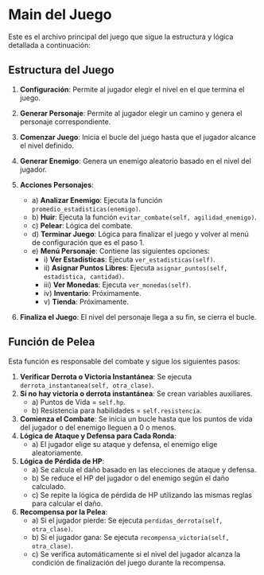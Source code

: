 # Main del Juego

Este es el archivo principal del juego que sigue la estructura y lógica detallada a continuación:

## Estructura del Juego

1. **Configuración**: Permite al jugador elegir el nivel en el que termina el juego.
2. **Generar Personaje**: Permite al jugador elegir un camino y genera el personaje correspondiente.
3. **Comenzar Juego**: Inicia el bucle del juego hasta que el jugador alcance el nivel definido.
4. **Generar Enemigo**: Genera un enemigo aleatorio basado en el nivel del jugador.
5. **Acciones Personajes**:
    - a) **Analizar Enemigo**: Ejecuta la función `promedio_estadisticas(enemigo)`.
    - b) **Huir**: Ejecuta la función `evitar_combate(self, agilidad_enemigo)`.
    - c) **Pelear**: Lógica del combate.
    - d) **Terminar Juego**: Lógica para finalizar el juego y volver al menú de configuración que es el paso 1.
    - e) **Menú Personaje**: Contiene las siguientes opciones:
        - i) **Ver Estadísticas**: Ejecuta `ver_estadisticas(self)`.
        - ii) **Asignar Puntos Libres**: Ejecuta `asignar_puntos(self, estadistica, cantidad)`.
        - iii) **Ver Monedas**: Ejecuta `ver_monedas(self)`.
        - iv) **Inventario**: Próximamente.
        - v) **Tienda**: Próximamente.
    

6. **Finaliza el Juego**: El nivel del personaje llega a su fin, se cierra el bucle.

## Función de Pelea

Esta función es responsable del combate y sigue los siguientes pasos:

1. **Verificar Derrota o Victoria Instantánea**: Se ejecuta `derrota_instantanea(self, otra_clase)`.
2. **Si no hay victoria o derrota instantánea**: Se crean variables auxiliares.
    - a) Puntos de Vida = `self.hp`.
    - b) Resistencia para habilidades = `self.resistencia`.
3. **Comienza el Combate**: Se inicia un bucle hasta que los puntos de vida del jugador o del enemigo lleguen a 0 o menos.
4. **Lógica de Ataque y Defensa para Cada Ronda**:
    - a) El jugador elige su ataque y defensa, el enemigo elige aleatoriamente.
5. **Lógica de Pérdida de HP**:
    - a) Se calcula el daño basado en las elecciones de ataque y defensa.
    - b) Se reduce el HP del jugador o del enemigo según el daño calculado.
    - c) Se repite la lógica de pérdida de HP utilizando las mismas reglas para calcular el daño.
6. **Recompensa por la Pelea**:
    - a) Si el jugador pierde: Se ejecuta `perdidas_derrota(self, otra_clase)`.
    - b) Si el jugador gana: Se ejecuta `recompensa_victoria(self, otra_clase)`.
    - c) Se verifica automáticamente si el nivel del jugador alcanza la condición de finalización del juego durante la recompensa.
